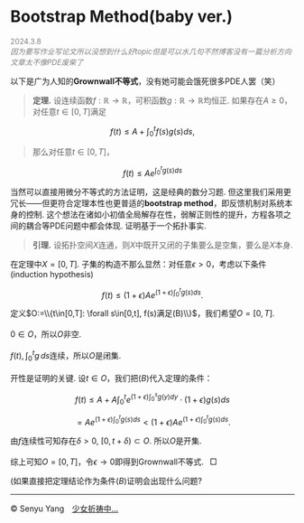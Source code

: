 <style>
.bjimg{
  position: fixed;
  top: 0;
  left: 0;
  width:100%;
height:100%;
min-width: 1000px;
z-index:-10;
zoom: 1;
  background-image: url();
  background-repeat: no-repeat;
  background-size: contain;
  background-position: center 0;
  opacity: 0.3;
  }
</style>
<head>    
<script src="https://cdn.mathjax.org/mathjax/latest/MathJax.js?config=TeX-AMS-MML_HTMLorMML" type="text/javascript"></script>
<script type="text/x-mathjax-config">
MathJax.Hub.Config({
        tex2jax: {
        skipTags: ['script', 'noscript', 'style', 'textarea', 'pre'],
        inlineMath: [['$','$']]
        }
});
</script>
</head>
<div class="bjimg"></div>

# Bootstrap Method(baby ver.)

<font size=2 color="grey">2024.3.8</font> <br/>
*<font size=2 color="grey" >因为要写作业写论文所以没想到什么好topic但是可以水几句不然博客没有一篇分析方向文章太不像PDE废柴了</font>*<br/>

以下是广为人知的**Grownwall不等式**，没有她可能会饿死很多PDE人罢（笑）

> **定理.** 设连续函数$f:\mathbb{R}\to\mathbb{R}$，可积函数$g:\mathbb{R}\to\mathbb{R}$均恒正. 如果存在$A\geq 0$，对任意$t\in[0,T]$满足
>
$$
f(t)\leq A+\int_{0}^tf(s)g(s)ds,
$$
>
> 那么对任意$t\in[0,T]$，
>
$$
f(t)\leq Ae^{\int_0^t g(s)ds}
$$

当然可以直接用微分不等式的方法证明，这是经典的数分习题. 但这里我们采用更冗长——但更符合定理本性也更普适的**bootstrap method**，即反馈机制对系统本身的控制. 这个想法在诸如小初值全局解存在性，弱解正则性的提升，方程各项之间的耦合等PDE问题中都会体现. 证明基于一个拓扑事实.

> **引理.** 设拓扑空间$X$连通，则$X$中既开又闭的子集要么是空集，要么是$X$本身.

在定理中$X=[0,T]$. 子集的构造不那么显然：对任意$\epsilon>0$，考虑以下条件(induction hypothesis)

$$
f(t)\leq (1+\epsilon)Ae^{(1+\epsilon)\int_0^t g(s)ds}.\tag{B}
$$

定义$O:=\\{t\in[0,T]: \forall s\in[0,t], f(s)满足(B)\\}$，我们希望$O=[0,T]$.<br/><br/>
$0\in O$，所以$O$非空.<br/><br/>
$f(t),\int_0^tg\,ds$连续，所以$O$是闭集.<br/><br/>
开性是证明的关键. 设$t\in O$，我们把$(B)$代入定理的条件：

$$
f(t)\leq A+A\int_{0}^te^{(1+\epsilon)\int_0^s g(y)dy}\cdot (1+\epsilon)g(s)ds
$$

$$
=Ae^{(1+\epsilon)\int_0^t g(s)ds}<(1+\epsilon)Ae^{(1+\epsilon)\int_0^t g(s)ds}.
$$

由$f$连续性可知存在$\delta>0$, $[0,t+\delta)\subset O$. 所以$O$是开集.<br/><br/>
综上可知$O=[0,T]$，令$\epsilon\to 0$即得到Grownwall不等式. &ensp;$\Box$<br/>

(如果直接把定理结论作为条件$(B)$证明会出现什么问题?

<hr style="height:1px">

&copy; Senyu Yang&emsp;<a href="." target="_self" >少女祈祷中...</a>
